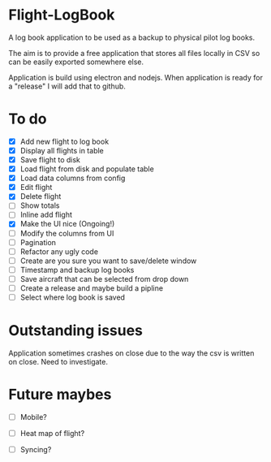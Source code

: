 # Flight-LogBook
A log book application to be used as a backup to physical pilot log books.

The aim is to provide a free application that stores all files locally in CSV so can be easily exported somewhere else.

Application is build using electron and nodejs. When application is ready for a "release" I will add that to github. 

# To do
- [x] Add new flight to log book
- [x] Display all flights in table
- [x] Save flight to disk
- [x] Load flight from disk and populate table
- [x] Load data columns from config
- [x] Edit flight
- [x] Delete flight
- [ ] Show totals
- [ ] Inline add flight
- [x] Make the UI nice (Ongoing!)
- [ ] Modify the columns from UI
- [ ] Pagination
- [ ] Refactor any ugly code
- [ ] Create are you sure you want to save/delete window
- [ ] Timestamp and backup log books
- [ ] Save aircraft that can be selected from drop down
- [ ] Create a release and maybe build a pipline
- [ ] Select where log book is saved

# Outstanding issues
Application sometimes crashes on close due to the way the csv is written on close. Need to investigate.

# Future maybes
- [ ] Mobile?
- [ ] Heat map of flight?
- [ ] Syncing?


